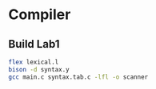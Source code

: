 # Compiler


## Build Lab1
```bash
flex lexical.l
bison -d syntax.y
gcc main.c syntax.tab.c -lfl -o scanner
```